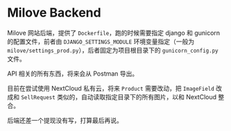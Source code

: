# Milove Backend

Milove 网站后端，提供了 `Dockerfile`，跑的时候需要指定 django 和 gunicorn 的配置文件，前者由 `DJANGO_SETTINGS_MODULE` 环境变量指定（一般为 `milove/settings_prod.py`），后者固定为项目根目录下的 `gunicorn_config.py` 文件。

API 相关的所有东西，将来会从 Postman 导出。

目前在尝试使用 NextCloud 私有云，将来 `Product` 需要改动，把 `ImageField` 改成和 `SellRequest` 类似的，自动读取指定目录下的所有图片，以和 NextCloud 整合。

后端还差一个提现没有写，打算最后再说。

